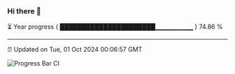 ### Hi there 👋

⏳ Year progress { ██████████████████████▁▁▁▁▁▁▁▁ } 74.86 %

---

⏰ Updated on Tue, 01 Oct 2024 00:06:57 GMT

![Progress Bar CI](https://github.com/liununu/liununu/workflows/Progress%20Bar%20CI/badge.svg)
